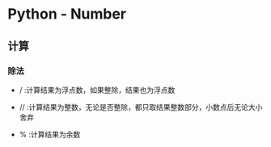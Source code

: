 # Python - Number


## 计算

### 除法

* /  :计算结果为浮点数，如果整除，结果也为浮点数

* // :计算结果为整数，无论是否整除，都只取结果整数部分，小数点后无论大小舍弃

* %  :计算结果为余数
